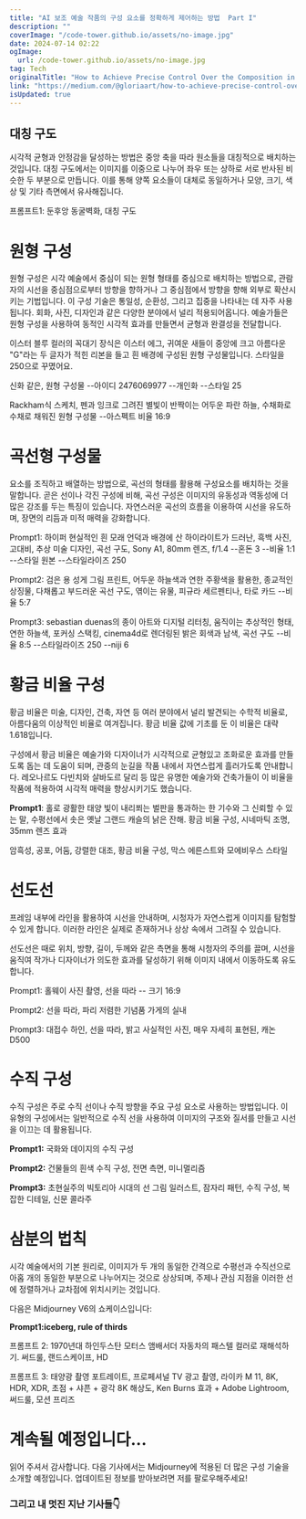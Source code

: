 ```yaml
---
title: "AI 보조 예술 작품의 구성 요소를 정확하게 제어하는 방법  Part I"
description: ""
coverImage: "/code-tower.github.io/assets/no-image.jpg"
date: 2024-07-14 02:22
ogImage: 
  url: /code-tower.github.io/assets/no-image.jpg
tag: Tech
originalTitle: "How to Achieve Precise Control Over the Composition in AI-assisted Artwork? —🔥Part I"
link: "https://medium.com/@gloriaart/how-to-achieve-precise-control-over-the-composition-in-ai-assisted-artwork-huopart-i-bc06ef143fc3"
isUpdated: true
---
```






## 대칭 구도

시각적 균형과 안정감을 달성하는 방법은 중앙 축을 따라 원소들을 대칭적으로 배치하는 것입니다. 대칭 구도에서는 이미지를 이중으로 나누어 좌우 또는 상하로 서로 반사된 비슷한 두 부분으로 만듭니다. 이를 통해 양쪽 요소들이 대체로 동일하거나 모양, 크기, 색상 및 기타 측면에서 유사해집니다.

프롬프트1: 둔후앙 동굴벽화, 대칭 구도

<div class="content-ad"></div>

# 원형 구성

원형 구성은 시각 예술에서 중심이 되는 원형 형태를 중심으로 배치하는 방법으로, 관람자의 시선을 중심점으로부터 방향을 향하거나 그 중심점에서 방향을 향해 외부로 확산시키는 기법입니다. 이 구성 기술은 통일성, 순환성, 그리고 집중을 나타내는 데 자주 사용됩니다. 회화, 사진, 디자인과 같은 다양한 분야에서 널리 적용되어옵니다. 예술가들은 원형 구성을 사용하여 동적인 시각적 효과를 만들면서 균형과 완결성을 전달합니다.

<div class="content-ad"></div>

이스터 블루 컬러의 꼭대기 장식은 이스터 에그, 귀여운 새들이 중앙에 크고 아름다운 "G"라는 두 글자가 적힌 리본을 들고 흰 배경에 구성된 원형 구성물입니다. 스타일을 250으로 꾸몄어요.

신화 같은, 원형 구성물 --아이디 2476069977 --개인화 --스타일 25

Rackham식 스케치, 펜과 잉크로 그려진 별빛이 반짝이는 어두운 파란 하늘, 수채화로 수채로 채워진 원형 구성물 --아스펙트 비율 16:9

# 곡선형 구성물

<div class="content-ad"></div>

요소를 조직하고 배열하는 방법으로, 곡선의 형태를 활용해 구성요소를 배치하는 것을 말합니다. 곧은 선이나 각진 구성에 비해, 곡선 구성은 이미지의 유동성과 역동성에 더 많은 강조를 두는 특징이 있습니다. 자연스러운 곡선의 흐름을 이용하여 시선을 유도하며, 장면의 리듬과 미적 매력을 강화합니다.

Prompt1: 하이퍼 현실적인 흰 모래 언덕과 배경에 산 하이라이트가 드러난, 흑백 사진, 고대비, 추상 미술 디자인, 곡선 구도, Sony A1, 80mm 렌즈, f/1.4 --혼돈 3 --비율 1:1 --스타일 원본 --스타일라이즈 250

Prompt2: 검은 용 성게 그림 프린트, 어두운 하늘색과 연한 주황색을 활용한, 종교적인 상징물, 다채롭고 부드러운 곡선 구도, 엮이는 유물, 피규라 세르펜티나, 타로 카드 --비율 5:7

Prompt3: sebastian duenas의 종이 아트와 디지털 리터칭, 움직이는 추상적인 형태, 연한 하늘색, 포커싱 스택킹, cinema4d로 렌더링된 밝은 회색과 남색, 곡선 구도 --비율 8:5 --스타일라이즈 250 --niji 6

<div class="content-ad"></div>

# 황금 비율 구성

황금 비율은 미술, 디자인, 건축, 자연 등 여러 분야에서 널리 발견되는 수학적 비율로, 아름다움의 이상적인 비율로 여겨집니다. 황금 비율 값에 기초를 둔 이 비율은 대략 1.618입니다.

구성에서 황금 비율은 예술가와 디자이너가 시각적으로 균형있고 조화로운 효과를 만들도록 돕는 데 도움이 되며, 관중의 눈길을 작품 내에서 자연스럽게 흘러가도록 안내합니다. 레오나르도 다빈치와 살바도르 달리 등 많은 유명한 예술가와 건축가들이 이 비율을 작품에 적용하여 시각적 매력을 향상시키기도 했습니다.

**Prompt1**: 홀로 광활한 태양 빛이 내리쬐는 벌판을 통과하는 한 기수와 그 신뢰할 수 있는 말, 수평선에서 솟은 옛날 그랜드 캐슬의 낡은 잔해. 황금 비율 구성, 시네마틱 조명, 35mm 렌즈 효과

<div class="content-ad"></div>

암흑성, 공포, 어둠, 강렬한 대조, 황금 비율 구성, 막스 에른스트와 모에비우스 스타일

# 선도선

프레임 내부에 라인을 활용하여 시선을 안내하며, 시청자가 자연스럽게 이미지를 탐험할 수 있게 합니다. 이러한 라인은 실제로 존재하거나 상상 속에서 그려질 수 있습니다.

선도선은 때로 위치, 방향, 길이, 두께와 같은 측면을 통해 시청자의 주의를 끌며, 시선을 움직여 작가나 디자이너가 의도한 효과를 달성하기 위해 이미지 내에서 이동하도록 유도합니다.

<div class="content-ad"></div>


Prompt1: 홀웨이 사진 촬영, 선을 따라 -- 크기 16:9

Prompt2: 선을 따라, 파리 저렴한 기념품 가게의 실내

Prompt3: 대접수 하인, 선을 따라, 밝고 사실적인 사진, 매우 자세히 표현된, 캐논 D500

# 수직 구성


<div class="content-ad"></div>

수직 구성은 주로 수직 선이나 수직 방향을 주요 구성 요소로 사용하는 방법입니다. 이 유형의 구성에서는 일반적으로 수직 선을 사용하여 이미지의 구조와 질서를 만들고 시선을 이끄는 데 활용됩니다.

**Prompt1:** 국화와 데이지의 수직 구성

**Prompt2:** 건물들의 흰색 수직 구성, 전면 측면, 미니멀리즘

**Prompt3:** 초현실주의 빅토리아 시대의 선 그림 일러스트, 잠자리 패턴, 수직 구성, 복잡한 디테일, 신문 콜라주

<div class="content-ad"></div>

# 삼분의 법칙

시각 예술에서의 기본 원리로, 이미지가 두 개의 동일한 간격으로 수평선과 수직선으로 아홉 개의 동일한 부분으로 나누어지는 것으로 상상되며, 주제나 관심 지점을 이러한 선에 정렬하거나 교차점에 위치시키는 것입니다.

다음은 Midjourney V6의 쇼케이스입니다:

**Prompt1:iceberg, rule of thirds**

<div class="content-ad"></div>

프롬프트 2: 1970년대 하인두스탄 모터스 앰배서더 자동차의 패스텔 컬러로 재해석하기. 써드룰, 랜드스케이프, HD

프롬프트 3: 태양광 촬영 포트레이트, 프로페셔널 TV 광고 촬영, 라이카 M 11, 8K, HDR, XDR, 초점 + 샤픈 + 광각 8K 해상도, Ken Burns 효과 + Adobe Lightroom, 써드룰, 모션 프리즈

# 계속될 예정입니다...

읽어 주셔서 감사합니다. 다음 기사에서는 Midjourney에 적용된 더 많은 구성 기술을 소개할 예정입니다. 업데이트된 정보를 받아보려면 저를 팔로우해주세요!

<div class="content-ad"></div>

### 그리고 내 멋진 지난 기사들👇
